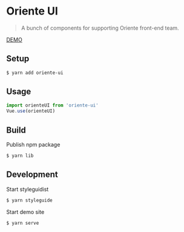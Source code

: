 # Oriente UI

> A bunch of components for supporting Oriente front-end team.

[DEMO](https://workspace.tonypai.now.sh)

## Setup

```sh
$ yarn add oriente-ui
```
## Usage

```js
import orienteUI from 'oriente-ui'
Vue.use(orienteUI)
```

## Build

Publish npm package

```bash
$ yarn lib
```

## Development

Start styleguidist

```bash
$ yarn styleguide
```

Start demo site

```bash
$ yarn serve
```
